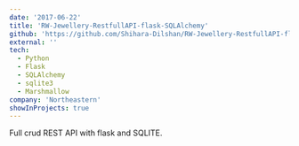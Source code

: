 ```yaml
---
date: '2017-06-22'
title: 'RW-Jewellery-RestfullAPI-flask-SQLAlchemy'
github: 'https://github.com/Shihara-Dilshan/RW-Jewellery-RestfullAPI-flask-SQLAlchemy'
external: ''
tech:
  - Python
  - Flask
  - SQLAlchemy
  - sqlite3
  - Marshmallow
company: 'Northeastern'
showInProjects: true
---
```


Full crud REST API with flask and SQLITE.
